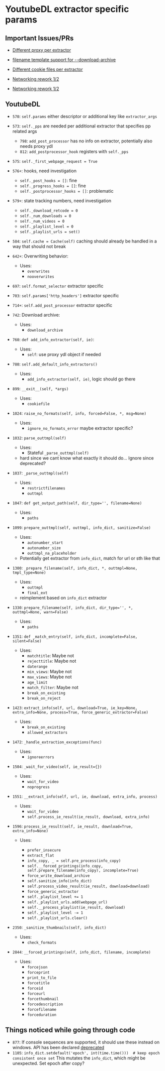 # YoutubeDL extractor specific params

## Important Issues/PRs
- [Different proxy per extractor](https://github.com/yt-dlp/yt-dlp/issues/1191)
- [filename template support for --download-archive](https://github.com/yt-dlp/yt-dlp/issues/953)
- [Different cookie files per extractor](https://github.com/yt-dlp/yt-dlp/issues/258)

- [Networking rework 1/2](https://github.com/yt-dlp/yt-dlp/pull/2861)
- [Networking rework 1/2](https://github.com/yt-dlp/yt-dlp/pull/3668)

## YoutubeDL
- `570`: `self.params` either descriptor or additional key like `extractor_args`
- `573`: `self._pps` are needed per additional extractor that specifies pp related args
    - `798`: `add_post_processor` has no info on extractor, potentially also needs proxy ydl
    - `812`: `add_postprocessor_hook` registers with `self._pps`
- `575`: `self._first_webpage_request = True`
- `576+`: hooks, need investigation
    - `self._post_hooks = []`: fine
    - `self._progress_hooks = []`: fine
    - `self._postprocessor_hooks = []`: problematic

- `579+`: state tracking numbers, need investigation
    - `self._download_retcode = 0`
    - `self._num_downloads = 0`
    - `self._num_videos = 0`
    - `self._playlist_level = 0`
    - `self._playlist_urls = set()`

- `584`: `self.cache = Cache(self)` caching should already be handled in a way that should not break

- `642+`: Overwriting behavior:
    - Uses:
        - `overwrites`
        - `nooverwrites`
- `697`: `self.format_selector` extractor specific
- `703`: `self.params['http_headers']` extractor specific
- `714+`: `self.add_post_processor` extractor specific
- `742`: Download archive:
    - Uses:
        - `download_archive`
- `760`: `def add_info_extractor(self, ie)`:
    - Uses:
        - `self`: use proxy ydl object if needed
- `780`: `self.add_default_info_extractors()`
    - Uses:
        - `add_info_extractor(self, ie)`, logic should go there
- `899`: `__exit__(self, *args)`
    - Uses:
        - `cookiefile`
- `1024`: `raise_no_formats(self, info, forced=False, *, msg=None)`
    - Uses:
        - `ignore_no_formats_error` maybe extractor specific?
- `1032`: `parse_outtmpl(self)`
    - Uses:
        - Stateful `_parse_outtmpl(self)`
    - hard since we cant know what exactly it should do... Ignore since deprecated?
- `1037`: `_parse_outtmpl(self)`
    - Uses:
        - `restrictfilenames`
        - `outtmpl`
- `1047`: `def get_output_path(self, dir_type='', filename=None)`
    - Uses:
        - `paths`
- `1099`: `prepare_outtmpl(self, outtmpl, info_dict, sanitize=False)`
    - Uses:
        - `autonumber_start`
        - `autonumber_size`
        - `outtmpl_na_placeholder`
    - Potentially get extractor from `info_dict`, match for url or sth like that
- `1300`: `_prepare_filename(self, info_dict, *, outtmpl=None, tmpl_type=None)`
    - Uses:
        - `outtmpl`
        - `final_ext`
    - reimplement based on `info_dict` extractor
- `1330`: `prepare_filename(self, info_dict, dir_type='', *, outtmpl=None, warn=False)`
    - Uses:
        - `paths`
- `1351`: `def _match_entry(self, info_dict, incomplete=False, silent=False)`
    - Uses:
        - `matchtitle`: Maybe not
        - `rejecttitle`: Maybe not
        - `daterange`
        - `min_views`: Maybe not
        - `max_views`: Maybe not
        - `age_limit`
        - `match_filter`: Maybe not
        - `break_on_existing`
        - `break_on_reject`
- `1423`: `extract_info(self, url, download=True, ie_key=None, extra_info=None, process=True, force_generic_extractor=False)`
    - Uses:
        - `break_on_existing`
        - `allowed_extractors`
- `1472`: `_handle_extraction_exceptions(func)`
    - Uses:
        - `ignoreerrors`
- `1504`: `_wait_for_video(self, ie_result={})`
    - Uses:
        - `wait_for_video`
        - `noprogress`
- `1551`: `__extract_info(self, url, ie, download, extra_info, process)`
    - Uses:
        - `wait_for_video`
        - `self.process_ie_result(ie_result, download, extra_info)`
- `1596`: `process_ie_result(self, ie_result, download=True, extra_info=None)`
    - Uses:
        <!-- result_type in ('url', 'url_transparent') -->
        - `prefer_insecure`
        - `extract_flat`
        - `info_copy, _ = self.pre_process(info_copy)`
        - `self.__forced_printings(info_copy, self.prepare_filename(info_copy), incomplete=True)`
        - `force_write_download_archive`
        - `self.sanitize_info(info_dict)`

        <!-- result_type == 'video' -->
        - `self.process_video_result(ie_result, download=download)`
        - `force_generic_extractor`

        <!-- result_type in ('playlist', 'multi_video') -->
        - `self._playlist_level += 1`
        - `self._playlist_urls.add(webpage_url)`
        - `self.__process_playlist(ie_result, download)`
        - `self._playlist_level -= 1`
        - `self._playlist_urls.clear()`

- `2350`: `_sanitize_thumbnails(self, info_dict)`
    - Uses:
        - `check_formats`

- `2844`: `__forced_printings(self, info_dict, filename, incomplete)`
    - Uses:
        - `forcejson`
        - `forceprint`
        - `print_to_file`
        - `forcetitle`
        - `forceid`
        - `forceurl`
        - `forcethumbnail`
        - `forcedescription`
        - `forcefilename`
        - `forceduration`

## Things noticed while going through code
- `877`: If console sequences are supported, it should use these instead on windows.
        API has been declared [deprecated](https://learn.microsoft.com/en-us/windows/console/setconsoletitle)
- `1105`: `info_dict.setdefault('epoch', int(time.time()))  # keep epoch consistent once set`
    This mutates the `info_dict`, which might be unexpected. Set epoch after copy?
